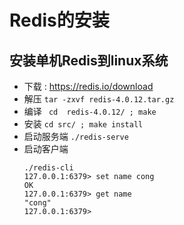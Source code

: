 # Redis的安装

## 安装单机Redis到linux系统

* 下载 : https://redis.io/download
* 解压  `tar -zxvf redis-4.0.12.tar.gz`
* 编译 ` cd  redis-4.0.12/ ; make` 
* 安装  `cd src/ ; make install `
* 启动服务端 `./redis-serve`
* 启动客户端 
  ```
  ./redis-cli 
  127.0.0.1:6379> set name cong
  OK
  127.0.0.1:6379> get name
  "cong"
  127.0.0.1:6379>
  ```



